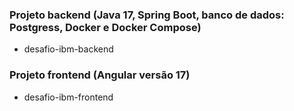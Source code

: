 
### Projeto backend (Java 17, Spring Boot, banco de dados: Postgress, Docker e Docker Compose)
 * desafio-ibm-backend

### Projeto frontend (Angular versão 17)
* desafio-ibm-frontend
